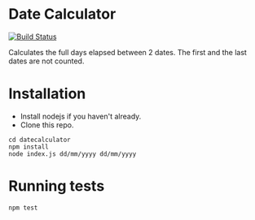# Date Calculator

[![Build Status](https://travis-ci.org/juliuscarvajal/datecalculator.svg?branch=master)](https://travis-ci.org/juliuscarvajal/datecalculator)

Calculates the full days elapsed between 2 dates. The first and the last dates are not counted.

# Installation

- Install nodejs if you haven't already.
- Clone this repo.

```
cd datecalculator
npm install
node index.js dd/mm/yyyy dd/mm/yyyy
```

# Running tests

```
npm test
```

